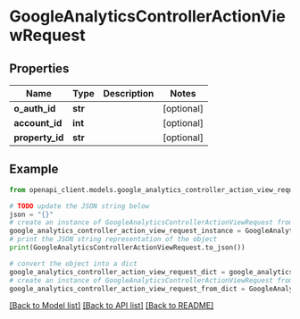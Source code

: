 # GoogleAnalyticsControllerActionViewRequest


## Properties

Name | Type | Description | Notes
------------ | ------------- | ------------- | -------------
**o_auth_id** | **str** |  | [optional] 
**account_id** | **int** |  | [optional] 
**property_id** | **str** |  | [optional] 

## Example

```python
from openapi_client.models.google_analytics_controller_action_view_request import GoogleAnalyticsControllerActionViewRequest

# TODO update the JSON string below
json = "{}"
# create an instance of GoogleAnalyticsControllerActionViewRequest from a JSON string
google_analytics_controller_action_view_request_instance = GoogleAnalyticsControllerActionViewRequest.from_json(json)
# print the JSON string representation of the object
print(GoogleAnalyticsControllerActionViewRequest.to_json())

# convert the object into a dict
google_analytics_controller_action_view_request_dict = google_analytics_controller_action_view_request_instance.to_dict()
# create an instance of GoogleAnalyticsControllerActionViewRequest from a dict
google_analytics_controller_action_view_request_from_dict = GoogleAnalyticsControllerActionViewRequest.from_dict(google_analytics_controller_action_view_request_dict)
```
[[Back to Model list]](../README.md#documentation-for-models) [[Back to API list]](../README.md#documentation-for-api-endpoints) [[Back to README]](../README.md)


